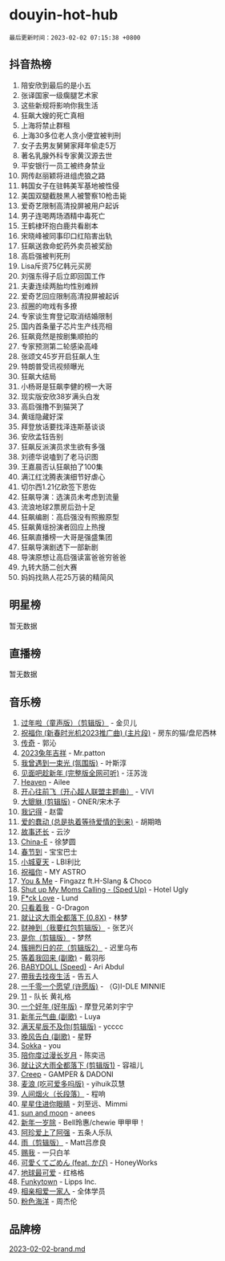 # douyin-hot-hub

`最后更新时间：2023-02-02 07:15:38 +0800`

## 抖音热榜

1. 陪安欣到最后的是小五
1. 张译国家一级瘸腿艺术家
1. 这些新规将影响你我生活
1. 狂飙大嫂的死亡真相
1. 上海将禁止群租
1. 上海30多位老人贪小便宜被判刑
1. 女子去男友舅舅家拜年偷走5万
1. 著名乳腺外科专家黄汉源去世
1. 平安银行一员工被终身禁业
1. 网传赵丽颖将进组虎狼之路
1. 韩国女子在驻韩美军基地被性侵
1. 美国双腿截肢黑人被警察10枪击毙
1. 爱奇艺限制高清投屏被用户起诉
1. 男子连喝两场酒精中毒死亡
1. 王鹤棣环抱白鹿共看剧本
1. 宋晓峰被同事印口红陷害出轨
1. 狂飙送救命蛇药外卖员被奖励
1. 高启强被判死刑
1. Lisa斥资75亿韩元买房
1. 刘强东得子后立即回国工作
1. 夫妻连续两胎均性别难辨
1. 爱奇艺回应限制高清投屏被起诉
1. 叔圈的吻戏有多撩
1. 专家谈生育登记取消结婚限制
1. 国内首条量子芯片生产线亮相
1. 狂飙竟然是按剧集顺拍的
1. 专家预测第二轮感染高峰
1. 张颂文45岁开启狂飙人生
1. 特朗普受讯视频曝光
1. 狂飙大结局
1. 小杨哥是狂飙李健的榜一大哥
1. 现实版安欣38岁满头白发
1. 高启强撸不到猫哭了
1. 黄瑶隐藏好深
1. 拜登放话要找泽连斯基谈谈
1. 安欣孟钰告别
1. 狂飙反派演员求生欲有多强
1. 刘德华说嗑到了老马识图
1. 王嘉晨否认狂飙拍了100集
1. 满江红沈腾表演细节好虐心
1. 切尔西1.21亿欧签下恩佐
1. 狂飙导演：选演员未考虑到流量
1. 流浪地球2票房后劲十足
1. 狂飙编剧：高启强没有照搬原型
1. 狂飙黄瑶扮演者回应上热搜
1. 狂飙直播榜一大哥是强盛集团
1. 狂飙导演剧透下一部新剧
1. 导演原想让高启强读富爸爸穷爸爸
1. 九转大肠二创大赛
1. 妈妈找熟人花25万装的精简风

## 明星榜

暂无数据

## 直播榜

暂无数据

## 音乐榜

1. [过年啦（童声版）（剪辑版）](https://sf3-cdn-tos.douyinstatic.com/obj/tos-cn-ve-2774/oMgnyP3mDTOWo58AGmjFfefbDtszC0a7vQDxCm) - 金贝儿
1. [祝福你 (新春时光机2023推广曲) (主片段)]() - 房东的猫/盘尼西林
1. [传奇]() - 郭沁
1. [2023兔年吉祥](https://sf6-cdn-tos.douyinstatic.com/obj/tos-cn-ve-2774/c62d9d54bec14d2a941d84156c48a4dd) - Mr.patton
1. [我曾遇到一束光 (氛围版)]() - 叶斯淳
1. [见面吧趁新年 (完整版全网可听)]() - 汪苏泷
1. [Heaven](https://sf3-cdn-tos.douyinstatic.com/obj/tos-cn-ve-2774/oYeNfUaiKKP4umZfAh40h7AP623iAXfHG1F2HQ) - Ailee
1. [开心往前飞（开心超人联盟主题曲）](https://sf6-cdn-tos.douyinstatic.com/obj/tos-cn-ve-2774/9d8fb7c82cf1421fb93a9fe925275e0a) - VIVI
1. [大貔貅 (剪辑版)]() - ONER/宋木子
1. [我记得]() - 赵雷
1. [爱的蠢动 (总是执着等待爱情的到来)](https://sf3-cdn-tos.douyinstatic.com/obj/tos-cn-ve-2774/osB9AW8xohlGrsNUX9GNAfK4bzdzSxIPVq7gIw) - 胡期皓
1. [故事还长]() - 云汐
1. [China-E]() - 徐梦圆
1. [春节到]() - 宝宝巴士
1. [小城夏天]() - LBI利比
1. [祝福你](https://sf3-cdn-tos.douyinstatic.com/obj/tos-cn-ve-2774/1a6cface2cce4e2dae2974b83d03615f) - MY ASTRO
1. [You & Me]() - Fingazz ft.H-Slang & Choco
1. [Shut up My Moms Calling - (Sped Up)](https://sf6-cdn-tos.douyinstatic.com/obj/tos-cn-ve-2774/5e82508e4a754574bd5b91135ffab1ee) - Hotel Ugly
1. [F*ck Love](https://sf3-cdn-tos.douyinstatic.com/obj/tos-cn-ve-2774/oQvPQKbdAeQ7Q2m31eAmhl8DeOWcINwAnfGGFh) - Lund
1. [只看着我](https://sf6-cdn-tos.douyinstatic.com/obj/tos-cn-ve-2774/89ac23c27be64f9587e4f89b1d1315ce) - G-Dragon
1. [就让这大雨全都落下 (0.8X)]() - 林梦
1. [财神到（我要红包剪辑版）]() - 张艺兴
1. [是你（剪辑版）](https://sf3-cdn-tos.douyinstatic.com/obj/tos-cn-ve-2774/46019dae783c4c969944217fe1cfafc4) - 梦然
1. [簇拥烈日的花（剪辑版2）]() - 迟里乌布
1. [等着我回来 (副歌)]() - 戴羽彤
1. [BABYDOLL (Speed)](https://sf3-cdn-tos.douyinstatic.com/obj/tos-cn-ve-2774/f86004ee955c490ab8477e6ba7ca5859) - Ari Abdul
1. [帶我去找夜生活]() - 告五人
1. [一千零一个愿望 (许愿版)](https://sf6-cdn-tos.douyinstatic.com/obj/tos-cn-ve-2774/27c8c0be87fe426e9003a1fc7436f57c) - （G)I-DLE MINNIE
1. [11](https://sf3-cdn-tos.douyinstatic.com/obj/tos-cn-ve-2774/9e7c6cc79eb64e2fadb0af297165d43b) - 队长 黄礼格
1. [一个好年 (好年版)]() - 摩登兄弟刘宇宁
1. [新年元气曲 (副歌)]() - Luya
1. [满天星辰不及你(剪辑版)](https://sf3-cdn-tos.douyinstatic.com/obj/tos-cn-ve-2774/967cfdb40fa94d60af1ae47c8dc174f0) - ycccc
1. [晚风告白 (副歌)]() - 星野
1. [Sokka](https://sf3-cdn-tos.douyinstatic.com/obj/tos-cn-ve-2774/b9c3e305c0474c898ce221c7aa498547) - you
1. [陪你度过漫长岁月]() - 陈奕迅
1. [就让这大雨全都落下 (剪辑版1)]() - 容祖儿
1. [Creep](https://sf3-cdn-tos.douyinstatic.com/obj/tos-cn-ve-2774/5a32c4737f714f9ab8a22f0ada774a56) - GAMPER & DADONI
1. [麦浪 (吃可爱多吗版)](https://sf6-cdn-tos.douyinstatic.com/obj/tos-cn-ve-2774/fb2bf2aaa2854aaa8ec0fcfabbee4bd8) - yihuik苡慧
1. [人间烟火（长段落）](https://sf3-cdn-tos.douyinstatic.com/obj/tos-cn-ve-2774/eeb7f9f284d74db097f8341ace44bfa2) - 程响
1. [星星住进你眼睛]() - 刘至远、Mimmi
1. [sun and moon](https://sf6-cdn-tos.douyinstatic.com/obj/tos-cn-ve-2774/5a7c699932f84c15a27fb33e7ce40d1d) - anees
1. [新年一岁除](https://sf6-cdn-tos.douyinstatic.com/obj/tos-cn-ve-2774/osbjDAZGtfnwZEQDvR8NjhfsBwCEQgBTiSTQIC) - Bell玲惠/chewie 甲甲甲！
1. [阿珍爱上了阿强]() - 五条人乐队
1. [雨（剪辑版）](https://sf3-cdn-tos.douyinstatic.com/obj/tos-cn-ve-2774/1daf425e3c6d4bd5941a2a6b42e227cb) - Matt吕彦良
1. [赐我]() - 一只白羊
1. [可愛くてごめん (feat. かぴ)](https://sf3-cdn-tos.douyinstatic.com/obj/tos-cn-ve-2774/1c1f8de917ea41efadd7fa3561b576af) - HoneyWorks
1. [地球最可爱]() - 红格格
1. [Funkytown]() - Lipps Inc.
1. [相亲相爱一家人]() - 全体学员
1. [粉色海洋]() - 周杰伦

## 品牌榜

[2023-02-02-brand.md](2023-02-02-brand.md)
